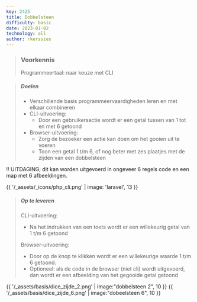 ```yaml
---
key: 2425
title: Dobbelsteen
difficulty: basic
date: 2023-01-02
technology: all
author: rkerssies
---
```


[//]: # ({{ '/_assets/basis/basics.png' | image:"basics", 10  }})

> ### Voorkennis
> Programmeertaal: naar keuze met CLI

> ##### Doelen
> * Verschillende basis programmeervaardigheden leren en met elkaar combineren
> * CLI-uitvoering: 
>   * Door een gebruikersactie wordt er een getal tussen van 1 tot en met 6 getoond
> * Browser-uitvoering: 
>   * Zorg de bezoeker een actie kan doen om het gooien uit te voeren
>   * Toon een getal 1 t/m 6, of nog beter met zes plaatjes met de zijden van een dobbelsteen

!! UITDAGING; dit kan worden uitgevoerd in ongeveer 6 regels code en een map met 6 afbeeldingen.

{{ '/_assets/_icons/php_cli.png'  | image: 'laravel', 13 }}

> ##### Op te leveren
> CLI-uitvoering:
> * Na het indrukken van een toets wordt er een willekeurig getal van 1 t/m 6 getoond  
> 
> Browser-uitvoering:
> * Door op de knop te klikken wordt er een willekeurige waarde 1 t/m 6 getoond.
> * Optioneel: als de code in de browser (niet cli) wordt uitgevoerd, dan wordt er een afbeelding van het gegooide getal getoond 

{{ '/_assets/basis/dice_zijde_2.png' | image:"dobbelsteen 2", 10 }}
{{ '/_assets/basis/dice_zijde_6.png' | image:"dobeelsteen 6", 10 }}
